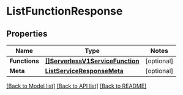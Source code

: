 # ListFunctionResponse

## Properties
Name | Type | Notes
------------ | ------------- | -------------
**Functions** | [**[]ServerlessV1ServiceFunction**](serverless.v1.service.function.md) | [optional] 
**Meta** | [**ListServiceResponseMeta**](ListServiceResponse_meta.md) | [optional] 

[[Back to Model list]](../README.md#documentation-for-models) [[Back to API list]](../README.md#documentation-for-api-endpoints) [[Back to README]](../README.md)



